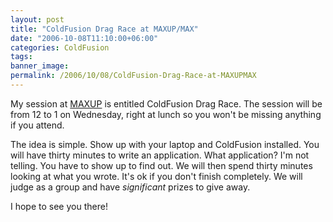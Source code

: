 ```yaml
---
layout: post
title: "ColdFusion Drag Race at MAXUP/MAX"
date: "2006-10-08T11:10:00+06:00"
categories: ColdFusion 
tags: 
banner_image: 
permalink: /2006/10/08/ColdFusion-Drag-Race-at-MAXUPMAX
---
```


My session at <a href="http://barcamp.org/MAXUP">MAXUP</a> is entitled ColdFusion Drag Race. The session will be from 12 to 1 on Wednesday, right at lunch so you won't be missing anything if you attend. 

The idea is simple. Show up with your laptop and ColdFusion installed. You will have thirty minutes to write an application. What application? I'm not telling. You have to show up to find out. We will then spend thirty minutes looking at what you wrote. It's ok if you don't finish completely. We will judge as a group and have <i>significant</i> prizes to give away. 

I hope to see you there!